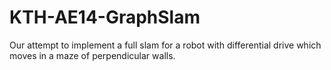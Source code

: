 # KTH-AE14-GraphSlam
Our attempt to implement a full slam for a robot with differential drive which moves in a maze of perpendicular walls.
